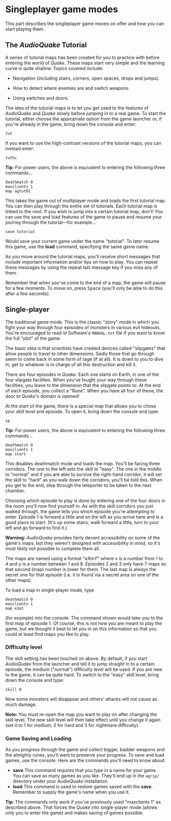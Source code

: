 <a name="singleplayer-game-modes"></a>
# Singleplayer game modes

This part describes the singleplayer game moves on offer and how you can start playing them.

## The *AudioQuake* Tutorial

A series of tutorial maps has been created for you to practice with before entering the world of *Quake*. These maps start very simple and the learning curve is quite shallow. Topics covered include:

  - Navigation (including stairs, corners, open spaces, drops and jumps).

  - How to detect where enemies are and switch weapons.

  - Using switches and doors.

The idea of the tutorial maps is to let you get used to the features of *AudioQuake* and *Quake* slowly before jumping in to a real game. To start the tutorial, either choose the appropriate option from the game launcher or, if you're already in the game, bring down the console and enter:

``` screen
tut

```

If you want to use the high-contrast versions of the tutorial maps, you can instead enter:

```screen
tuthc
```

**Tip:** For power users, the above is equivalent to entering the following three commands&hellip;

``` screen
deathmatch 0
maxclients 1
map agtut01

```

This takes the game out of multiplayer mode and loads the first tutorial map. You can then play through the entire set of tutorials. Each tutorial map is linked to the next. If you wish to jump into a certain tutorial map, don't\! You can use the save and load features of the game to pause and resume your journey through the tutorial&mdash;for example&hellip;

``` screen
save tutorial

```

Would save your current game under the name "tutorial". To later resume this game, use the **load** command, specifying the same game name.

As you move around the tutorial maps, you'll receive short messages that include important information and/or tips on how to play. You can repeat these messages by using the repeat last message key if you miss any of them.

Remember that when you've come to the end of a map, the game will pause for a few moments. To move on, press <kbd>Space</kbd> (you'll only be able to do this after a few seconds).

## Single-player

The traditional game mode. This is the classic "story" mode in which you fight your way through four episodes of monsters in various evil hideouts. You're encouraged to read id Software's `MANUAL.txt` file if you want to know the full "plot" of the game.

The basic idea is that scientists have created devices called "slipgates" that allow people to travel to other dimensions. Sadly those that go through seem to come back in some form of rage (if at all). It is down to you to dive in, get to whatever is in charge of all this destruction and kill it.

There are four episodes in *Quake*. Each one starts on Earth, in one of the four slipgate facilities. When you've fought your way through these facilities, you leave to the dimension that the slipgate points to. At the end of each episode, you collect a "Rune". When you have all four of these, the door to *Quake*'s domain is opened!

At the start of the game, there is a special map that allows you to chose your skill level and episode. To open it, bring down the console and type:

``` screen
sp

```

**Tip:** For power users, the above is equivalent to entering the following three commands&hellip;

``` screen
deathmatch 0
maxclients 1
map start

```

This disables deathmatch mode and loads the map. You'll be facing three corridors. The one to the left sets the skill to "easy". The one in the middle to "normal" and if you are able to survive the right-hand corridor, it will set the skill to "hard" as you walk down the corridors, you'll be told this. When you get to the end, step through the teleporter to be taken to the next chamber.

Choosing which episode to play is done by entering one of the four doors in the room you'll now find yourself in. As with the skill corridors you just walked through, the game tells you which episode you're attempting to enter. Episode 1 is forward a little and on the left as you arrive here and is a good place to start. (It's up some stairs; walk forward a little, turn to your left and go forward to find it.)

**Warning:** *AudioQuake* provides fairly decent accessibility on some of the game's maps, but they weren't designed with accessibility in mind, so it's most likely not possible to complete them all.

The maps are named using a format "e*X*m*Y*" where *x* is a number from 1 to 4 and *y* is a number between 1 and 8. Episodes 2 and 3 only have 7 maps so that second (map) number is lower for them. The last map is always the secret one for that episode (i.e. it is found via a secret area on one of the other maps).

To load a map in single-player mode, type

``` screen
deathmatch 0
maxclients 1
map e1m1

```

(for example) into the console. The command shown would take you to the first map of episode 1. Of course, this is not how you are meant to play the game, but we thought it best to let you in on this information so that you could at least find maps you like to play.

### Difficulty level

The skill setting has been touched on above. By default, if you start *AudioQuake* from the launcher and tell it to jump straight in to a certain episode, the medium ("normal") difficulty level will be used. If you are new to the game, it can be quite hard. To switch to the "easy" skill level, bring down the console and type:

``` screen
skill 0

```

Now some monsters will disappear and others' attacks will not cause as much damage.

**Note:** You must re-open the map you want to play on after changing the skill level. The new skill level will then take effect until you change it again (set it to 1 for medium, 2 for hard and 3 for nightmare difficulty).

### Game Saving and Loading

As you progress through the game and collect bigger, badder weapons and the almighty runes, you'll want to preserve your progress. To save and load games, use the console. Here are the commands you'll need to know about:

* **save** This command requires that you type in a name for your game. You can save as many games as you like. They'll end up in the `agrip/` directory under your *AudioQuake* installation.
* **load** This command is used to restore games saved with the **save**. Remember to supply the game's name when you use it.

**Tip:** The commands only work if you've previously used "maxclients 1" as described above. That forces the *Quake* into single-player mode (allows only you to enter the game) and makes saving of games possible.
